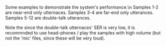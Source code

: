 Some examples to demonstrate the system's performance.\n
Samples 1-2 are near-end only utternaces.
Samples 3-4 are far-end only utterances.
Samples 5-12 are double-talk utterances.

Note the since the double-talk utternaces' SER is very low, it is recommnded to use head-phones / play the samples with high volume (but not the 'mic' files, since these will be very loud).
